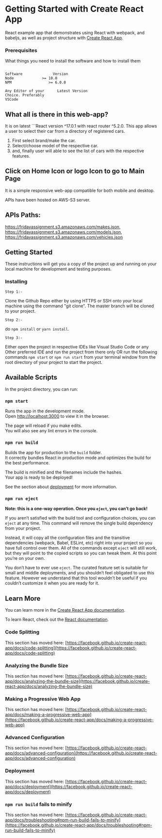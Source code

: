 # Getting Started with Create React App

React example app that demonstrates using React with webpack, and babeljs, as well as project structure with [Create React App](https://github.com/facebook/create-react-app).

### Prerequisites

What things you need to install the software and how to install them

```

Software	          Version
Node			 >= 10.0
NPM	                >= 6.0.0

Any Editor of your      Latest Version
Choice. Preferably 
VSCode
```

## What all is there in this web-app?

It is on latest ```React version ^17.0.1 with react router ^5.2.0.
This app allows a user to select their car from a directory of registered cars.
1. First select brand/make the car.
2. Select/choose model of the respective car.
3. and, finally user will able to see the list of cars with the respective features.

## Click on Home Icon or logo Icon to go to Main Page

It is a simple responsive web-app compatible for both mobile and desktop.

APIs have been hosted on AWS-S3 server.
## APIs Paths: 
https://fridayassignment.s3.amazonaws.com/makes.json, 
https://fridayassignment.s3.amazonaws.com/models.json, 
https://fridayassignment.s3.amazonaws.com/vehicles.json

## Getting Started

These instructions will get you a copy of the project up and running on your local machine for development and testing purposes.

### Installing

```
Step 1:-
``` 
Clone the Github Repo either by using HTTPS or SSH onto your local machine using the command "git clone". The master branch will be cloned to your project.

```
Step 2:-
``` 
 do ```npm install``` or ```yarn install```.

```
Step 3:-
``` 
Either open the project in respective IDEs like Visual Studio Code or any Other preferred IDE  and run the project from there only OR run the following commands ```npm start``` or ```npm run start``` from your terminal window from the root directory of your project to start the project.


## Available Scripts

In the project directory, you can run:

### `npm start`

Runs the app in the development mode.\
Open [http://localhost:3000](http://localhost:3000) to view it in the browser.

The page will reload if you make edits.\
You will also see any lint errors in the console.

### `npm run build`

Builds the app for production to the `build` folder.\
It correctly bundles React in production mode and optimizes the build for the best performance.

The build is minified and the filenames include the hashes.\
Your app is ready to be deployed!

See the section about [deployment](https://facebook.github.io/create-react-app/docs/deployment) for more information.

### `npm run eject`

**Note: this is a one-way operation. Once you `eject`, you can’t go back!**

If you aren’t satisfied with the build tool and configuration choices, you can `eject` at any time. This command will remove the single build dependency from your project.

Instead, it will copy all the configuration files and the transitive dependencies (webpack, Babel, ESLint, etc) right into your project so you have full control over them. All of the commands except `eject` will still work, but they will point to the copied scripts so you can tweak them. At this point you’re on your own.

You don’t have to ever use `eject`. The curated feature set is suitable for small and middle deployments, and you shouldn’t feel obligated to use this feature. However we understand that this tool wouldn’t be useful if you couldn’t customize it when you are ready for it.

## Learn More

You can learn more in the [Create React App documentation](https://facebook.github.io/create-react-app/docs/getting-started).

To learn React, check out the [React documentation](https://reactjs.org/).

### Code Splitting

This section has moved here: [https://facebook.github.io/create-react-app/docs/code-splitting](https://facebook.github.io/create-react-app/docs/code-splitting)

### Analyzing the Bundle Size

This section has moved here: [https://facebook.github.io/create-react-app/docs/analyzing-the-bundle-size](https://facebook.github.io/create-react-app/docs/analyzing-the-bundle-size)

### Making a Progressive Web App

This section has moved here: [https://facebook.github.io/create-react-app/docs/making-a-progressive-web-app](https://facebook.github.io/create-react-app/docs/making-a-progressive-web-app)

### Advanced Configuration

This section has moved here: [https://facebook.github.io/create-react-app/docs/advanced-configuration](https://facebook.github.io/create-react-app/docs/advanced-configuration)

### Deployment

This section has moved here: [https://facebook.github.io/create-react-app/docs/deployment](https://facebook.github.io/create-react-app/docs/deployment)

### `npm run build` fails to minify

This section has moved here: [https://facebook.github.io/create-react-app/docs/troubleshooting#npm-run-build-fails-to-minify](https://facebook.github.io/create-react-app/docs/troubleshooting#npm-run-build-fails-to-minify)
